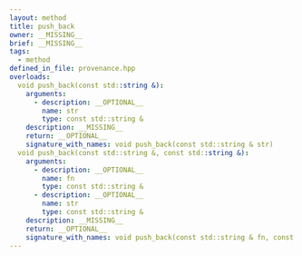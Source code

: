 ```yaml
---
layout: method
title: push_back
owner: __MISSING__
brief: __MISSING__
tags:
  - method
defined_in_file: provenance.hpp
overloads:
  void push_back(const std::string &):
    arguments:
      - description: __OPTIONAL__
        name: str
        type: const std::string &
    description: __MISSING__
    return: __OPTIONAL__
    signature_with_names: void push_back(const std::string & str)
  void push_back(const std::string &, const std::string &):
    arguments:
      - description: __OPTIONAL__
        name: fn
        type: const std::string &
      - description: __OPTIONAL__
        name: str
        type: const std::string &
    description: __MISSING__
    return: __OPTIONAL__
    signature_with_names: void push_back(const std::string & fn, const std::string & str)
---
```

